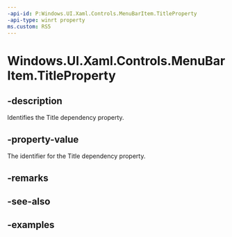 ```yaml
---
-api-id: P:Windows.UI.Xaml.Controls.MenuBarItem.TitleProperty
-api-type: winrt property
ms.custom: RS5
---
```


<!-- Property syntax.
public DependencyProperty TitleProperty { get; }
-->

# Windows.UI.Xaml.Controls.MenuBarItem.TitleProperty

## -description

Identifies the Title dependency property.

## -property-value

The identifier for the Title dependency property.

## -remarks

## -see-also

## -examples

